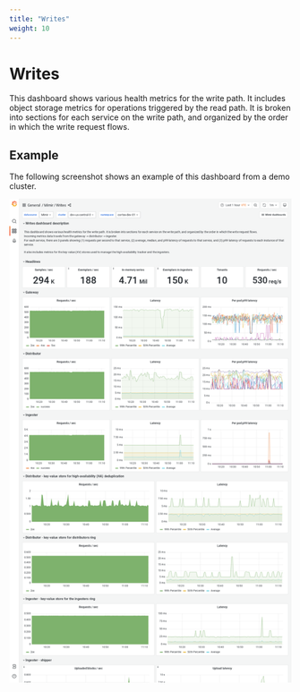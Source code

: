 ```yaml
---
title: "Writes"
weight: 10
---
```


# Writes

This dashboard shows various health metrics for the write path.
It includes object storage metrics for operations triggered by the read path.
It is broken into sections for each service on the write path,
and organized by the order in which the write request flows.

## Example

The following screenshot shows an example of this dashboard from a demo cluster.

![Grafana Mimir writes dashboard](../../../images/dashboards/mimir-writes.png)
